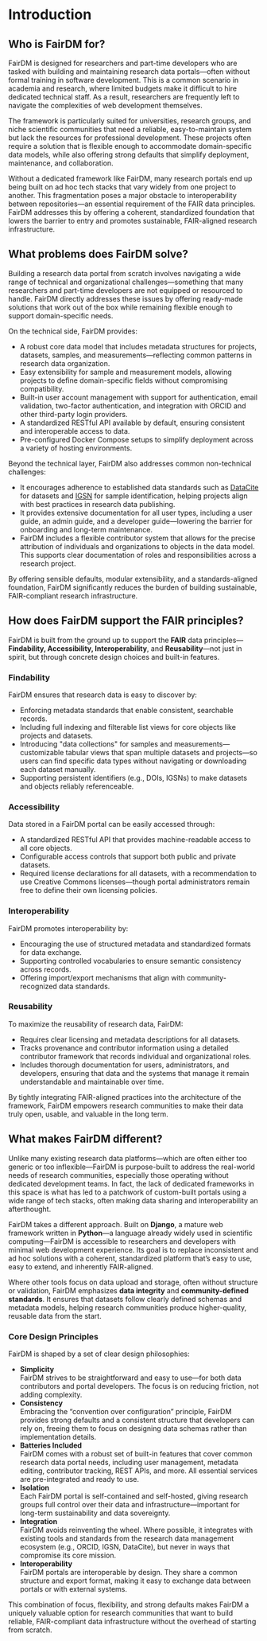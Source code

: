 # Introduction

## Who is FairDM for?

FairDM is designed for researchers and part-time developers who are tasked with building and maintaining research data portals—often without formal training in software development. This is a common scenario in academia and research, where limited budgets make it difficult to hire dedicated technical staff. As a result, researchers are frequently left to navigate the complexities of web development themselves.

The framework is particularly suited for universities, research groups, and niche scientific communities that need a reliable, easy-to-maintain system but lack the resources for professional development. These projects often require a solution that is flexible enough to accommodate domain-specific data models, while also offering strong defaults that simplify deployment, maintenance, and collaboration.

Without a dedicated framework like FairDM, many research portals end up being built on ad hoc tech stacks that vary widely from one project to another. This fragmentation poses a major obstacle to interoperability between repositories—an essential requirement of the FAIR data principles. FairDM addresses this by offering a coherent, standardized foundation that lowers the barrier to entry and promotes sustainable, FAIR-aligned research infrastructure.


## What problems does FairDM solve?

Building a research data portal from scratch involves navigating a wide range of technical and organizational challenges—something that many researchers and part-time developers are not equipped or resourced to handle. FairDM directly addresses these issues by offering ready-made solutions that work out of the box while remaining flexible enough to support domain-specific needs.

On the technical side, FairDM provides:

- A robust core data model that includes metadata structures for projects, datasets, samples, and measurements—reflecting common patterns in research data organization.
- Easy extensibility for sample and measurement models, allowing projects to define domain-specific fields without compromising compatibility.
- Built-in user account management with support for authentication, email validation, two-factor authentication, and integration with ORCID and other third-party login providers.
- A standardized RESTful API available by default, ensuring consistent and interoperable access to data.
- Pre-configured Docker Compose setups to simplify deployment across a variety of hosting environments.

Beyond the technical layer, FairDM also addresses common non-technical challenges:

- It encourages adherence to established data standards such as [DataCite](https://datacite.org/) for datasets and [IGSN](https://www.igsn.org/) for sample identification, helping projects align with best practices in research data publishing.
- It provides extensive documentation for all user types, including a user guide, an admin guide, and a developer guide—lowering the barrier for onboarding and long-term maintenance.
- FairDM includes a flexible contributor system that allows for the precise attribution of individuals and organizations to objects in the data model. This supports clear documentation of roles and responsibilities across a research project.

By offering sensible defaults, modular extensibility, and a standards-aligned foundation, FairDM significantly reduces the burden of building sustainable, FAIR-compliant research infrastructure.

## How does FairDM support the FAIR principles?

FairDM is built from the ground up to support the **FAIR** data principles—**Findability, Accessibility, Interoperability**, and **Reusability**—not just in spirit, but through concrete design choices and built-in features.

### Findability

FairDM ensures that research data is easy to discover by:

- Enforcing metadata standards that enable consistent, searchable records.
- Including full indexing and filterable list views for core objects like projects and datasets.
- Introducing "data collections" for samples and measurements—customizable tabular views that span multiple datasets and projects—so users can find specific data types without navigating or downloading each dataset manually.
- Supporting persistent identifiers (e.g., DOIs, IGSNs) to make datasets and objects reliably referenceable.

### Accessibility

Data stored in a FairDM portal can be easily accessed through:

- A standardized RESTful API that provides machine-readable access to all core objects.
- Configurable access controls that support both public and private datasets.
- Required license declarations for all datasets, with a recommendation to use Creative Commons licenses—though portal administrators remain free to define their own licensing policies.

### Interoperability

FairDM promotes interoperability by:

- Encouraging the use of structured metadata and standardized formats for data exchange.
- Supporting controlled vocabularies to ensure semantic consistency across records.
- Offering import/export mechanisms that align with community-recognized data standards.

### Reusability

To maximize the reusability of research data, FairDM:

- Requires clear licensing and metadata descriptions for all datasets.
- Tracks provenance and contributor information using a detailed contributor framework that records individual and organizational roles.
- Includes thorough documentation for users, administrators, and developers, ensuring that data and the systems that manage it remain understandable and maintainable over time.

By tightly integrating FAIR-aligned practices into the architecture of the framework, FairDM empowers research communities to make their data truly open, usable, and valuable in the long term.


## What makes FairDM different?

Unlike many existing research data platforms—which are often either too generic or too inflexible—FairDM is purpose-built to address the real-world needs of research communities, especially those operating without dedicated development teams. In fact, the lack of dedicated frameworks in this space is what has led to a patchwork of custom-built portals using a wide range of tech stacks, often making data sharing and interoperability an afterthought.

FairDM takes a different approach. Built on **Django**, a mature web framework written in **Python**—a language already widely used in scientific computing—FairDM is accessible to researchers and developers with minimal web development experience. Its goal is to replace inconsistent and ad hoc solutions with a coherent, standardized platform that’s easy to use, easy to extend, and inherently FAIR-aligned.

Where other tools focus on data upload and storage, often without structure or validation, FairDM emphasizes **data integrity** and **community-defined standards**. It ensures that datasets follow clearly defined schemas and metadata models, helping research communities produce higher-quality, reusable data from the start.

### Core Design Principles

FairDM is shaped by a set of clear design philosophies:

- **Simplicity**  
FairDM strives to be straightforward and easy to use—for both data contributors and portal developers. The focus is on reducing friction, not adding complexity.
- **Consistency**  
Embracing the “convention over configuration” principle, FairDM provides strong defaults and a consistent structure that developers can rely on, freeing them to focus on designing data schemas rather than implementation details.
- **Batteries Included**  
FairDM comes with a robust set of built-in features that cover common research data portal needs, including user management, metadata editing, contributor tracking, REST APIs, and more. All essential services are pre-integrated and ready to use.
- **Isolation**  
Each FairDM portal is self-contained and self-hosted, giving research groups full control over their data and infrastructure—important for long-term sustainability and data sovereignty.
- **Integration**  
FairDM avoids reinventing the wheel. Where possible, it integrates with existing tools and standards from the research data management ecosystem (e.g., ORCID, IGSN, DataCite), but never in ways that compromise its core mission.
- **Interoperability**  
FairDM portals are interoperable by design. They share a common structure and export format, making it easy to exchange data between portals or with external systems.

This combination of focus, flexibility, and strong defaults makes FairDM a uniquely valuable option for research communities that want to build reliable, FAIR-compliant data infrastructure without the overhead of starting from scratch.